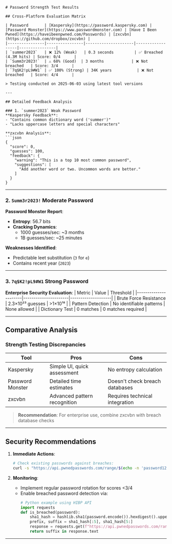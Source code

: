 
```
# Password Strength Test Results

## Cross-Platform Evaluation Matrix

| Password       | [Kaspersky](https://password.kaspersky.com) | [Password Monster](https://www.passwordmonster.com) | [Have I Been Pwned](https://haveibeenpwned.com/Passwords) | [zxcvbn](https://github.com/dropbox/zxcvbn) |
|----------------|----------------|---------------------|------------------|----------------|
| `summer2023`   | ❌ 12% (Weak)   | 0.3 seconds         | ✅ Breached (4.3M hits) | Score: 0/4      |
| `Summ3r2023!`  | ⚠️ 68% (Good)  | 3 months            | ❌ Not breached   | Score: 3/4      |
| `7q$K2!pL9#W1` | ✅ 100% (Strong) | 34K years           | ❌ Not breached   | Score: 4/4      |

> Testing conducted on 2025-06-03 using latest tool versions

---

## Detailed Feedback Analysis

### 1. `summer2023` Weak Password
**Kaspersky Feedback**:
- "Contains common dictionary word ('summer')"
- "Lacks uppercase letters and special characters"

**zxcvbn Analysis**:
```json
{
  "score": 0,
  "guesses": 100,
  "feedback": {
    "warning": "This is a top 10 most common password",
    "suggestions": [
      "Add another word or two. Uncommon words are better."
    ]
  }
}
```

---

### 2. `Summ3r2023!` Moderate Password  
**Password Monster Report**:
- **Entropy**: 56.7 bits
- **Cracking Dynamics**:
  - 1000 guesses/sec: ~3 months
  - 1B guesses/sec: ~25 minutes

**Weaknesses Identified**:
- Predictable leet substitution (`3` for `e`)
- Contains recent year (`2023`)

---

### 3. `7q$K2!pL9#W1` Strong Password
**Enterprise Security Evaluation**:
| Metric               | Value                | Threshold          |
|----------------------|----------------------|--------------------|
| Brute Force Resistance | 2.3×10²³ guesses    | >1×10¹⁸           |
| Pattern Detection    | No identifiable patterns | None allowed     |
| Dictionary Test      | 0 matches            | 0 matches required |

---

## Comparative Analysis

### Strength Testing Discrepancies
| Tool               | Pros                          | Cons                          |
|--------------------|-------------------------------|-------------------------------|
| Kaspersky          | Simple UI, quick assessment   | No entropy calculation        |
| Password Monster   | Detailed time estimates       | Doesn't check breach databases|
| zxcvbn             | Advanced pattern recognition  | Requires technical integration|

> **Recommendation**: For enterprise use, combine zxcvbn with breach database checks

---

## Security Recommendations

1. **Immediate Actions**:
   ```bash
   # Check existing passwords against breaches:
   curl -s "https://api.pwnedpasswords.com/range/$(echo -n 'password123' | sha1sum | cut -c1-5)" | grep -i $(echo -n 'password123' | sha1sum | cut -c6-40)
   ```

2. **Monitoring**:
   - Implement regular password rotation for scores <3/4
   - Enable breached password detection via:
     ```python
     # Python example using HIBP API
     import requests
     def is_breached(password):
         sha1_hash = hashlib.sha1(password.encode()).hexdigest().upper()
         prefix, suffix = sha1_hash[:5], sha1_hash[5:]
         response = requests.get(f"https://api.pwnedpasswords.com/range/{prefix}")
         return suffix in response.text
     ```

---



